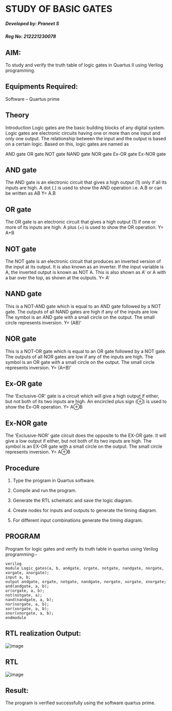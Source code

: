 # STUDY OF BASIC GATES

##### Developed by: Praneet S
##### Reg No: 212221230078


## **AIM:** 

To study and verify the truth table of logic gates in Quartus II using Verilog programming.

## **Equipments Required:**

Software – Quartus prime 

## **Theory**

Introduction Logic gates are the basic building blocks of any digital system. Logic gates are electronic circuits having one or more than one input and only one output. The relationship between the input and the output is based on a certain logic. Based on this, logic gates are named as

AND gate OR gate NOT gate NAND gate NOR gate Ex-OR gate Ex-NOR gate

## **AND gate**

The AND gate is an electronic circuit that gives a high output (1) only if all its inputs are high. A dot (.) is used to show the AND operation i.e. A.B or can be written as AB
Y= A.B

## **OR gate** 

The OR gate is an electronic circuit that gives a high output (1) if one or more of its inputs are high. A plus (+) is used to show the OR operation.
Y= A+B

## **NOT gate**

The NOT gate is an electronic circuit that produces an inverted version of the input at its output. It is also known as an inverter. If the input variable is A, the inverted output is known as NOT A. This is also shown as A' or A with a bar over the top, as shown at the outputs.
Y= A'

## **NAND gate**

This is a NOT-AND gate which is equal to an AND gate followed by a NOT gate. The outputs of all NAND gates are high if any of the inputs are low. The symbol is an AND gate with a small circle on the output. The small circle represents inversion.
Y= (AB)’

## **NOR gate**

This is a NOT-OR gate which is equal to an OR gate followed by a NOT gate. The outputs of all NOR gates are low if any of the inputs are high. The symbol is an OR gate with a small circle on the output. The small circle represents inversion.
Y= (A+B)’

## **Ex-OR gate**

The 'Exclusive-OR' gate is a circuit which will give a high output if either, but not both of its two inputs are high. An encircled plus sign (⊕) is used to show the Ex-OR operation.
Y= A⊕B

## **Ex-NOR gate**

The 'Exclusive-NOR' gate circuit does the opposite to the EX-OR gate. It will give a low output if either, but not both of its two inputs are high. The symbol is an EX-OR gate with a small circle on the output. The small circle represents inversion.
Y= A⊕B

## **Procedure** 

1.	Type the program in Quartus software.

2.	Compile and run the program.

3.	Generate the RTL schematic and save the logic diagram.

4.	Create nodes for inputs and outputs to generate the timing diagram.

5.	For different input combinations generate the timing diagram.


## **PROGRAM**

Program for logic gates and verify its truth table in quartus using Verilog programming:-

```
verilog
module Logic_gates(a, b, andgate, orgate, notgate, nandgate, norgate, xorgate, xnorgate);
input a, b;
output andgate, orgate, notgate, nandgate, norgate, xorgate, xnorgate;
and(andgate, a, b);
or(orgate, a, b);
not(notgate, a);
nand(nandgate, a, b);
nor(norgate, a, b);
xor(xorgate, a, b);
xnor(xnorgate, a, b);
endmodule
```


## **RTL realization Output:** 
![image](https://github.com/user-attachments/assets/007aadd9-e840-4a0e-970f-1a9e0556dd3d)



## **RTL**

![image](https://github.com/user-attachments/assets/93a90a37-4333-4d1b-bbdb-e7f06afbb309)


## **Result:**
The program is verified successfully using the software quartus prime.

